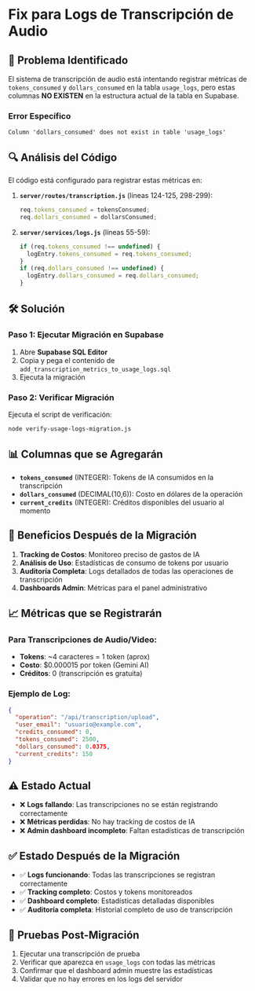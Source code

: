 # Fix para Logs de Transcripción de Audio

## 🚨 Problema Identificado

El sistema de transcripción de audio está intentando registrar métricas de `tokens_consumed` y `dollars_consumed` en la tabla `usage_logs`, pero estas columnas **NO EXISTEN** en la estructura actual de la tabla en Supabase.

### Error Específico
```
Column 'dollars_consumed' does not exist in table 'usage_logs'
```

## 🔍 Análisis del Código

El código está configurado para registrar estas métricas en:

1. **`server/routes/transcription.js`** (líneas 124-125, 298-299):
   ```javascript
   req.tokens_consumed = tokensConsumed;
   req.dollars_consumed = dollarsConsumed;
   ```

2. **`server/services/logs.js`** (líneas 55-59):
   ```javascript
   if (req.tokens_consumed !== undefined) {
     logEntry.tokens_consumed = req.tokens_consumed;
   }
   if (req.dollars_consumed !== undefined) {
     logEntry.dollars_consumed = req.dollars_consumed;
   }
   ```

## 🛠️ Solución

### Paso 1: Ejecutar Migración en Supabase

1. Abre **Supabase SQL Editor**
2. Copia y pega el contenido de `add_transcription_metrics_to_usage_logs.sql`
3. Ejecuta la migración

### Paso 2: Verificar Migración

Ejecuta el script de verificación:
```bash
node verify-usage-logs-migration.js
```

## 📊 Columnas que se Agregarán

- **`tokens_consumed`** (INTEGER): Tokens de IA consumidos en la transcripción
- **`dollars_consumed`** (DECIMAL(10,6)): Costo en dólares de la operación
- **`current_credits`** (INTEGER): Créditos disponibles del usuario al momento

## 🎯 Beneficios Después de la Migración

1. **Tracking de Costos**: Monitoreo preciso de gastos de IA
2. **Análisis de Uso**: Estadísticas de consumo de tokens por usuario
3. **Auditoría Completa**: Logs detallados de todas las operaciones de transcripción
4. **Dashboards Admin**: Métricas para el panel administrativo

## 📈 Métricas que se Registrarán

### Para Transcripciones de Audio/Video:
- **Tokens**: ~4 caracteres = 1 token (aprox)
- **Costo**: $0.000015 por token (Gemini AI)
- **Créditos**: 0 (transcripción es gratuita)

### Ejemplo de Log:
```json
{
  "operation": "/api/transcription/upload",
  "user_email": "usuario@example.com",
  "credits_consumed": 0,
  "tokens_consumed": 2500,
  "dollars_consumed": 0.0375,
  "current_credits": 150
}
```

## ⚠️ Estado Actual

- ❌ **Logs fallando**: Las transcripciones no se están registrando correctamente
- ❌ **Métricas perdidas**: No hay tracking de costos de IA
- ❌ **Admin dashboard incompleto**: Faltan estadísticas de transcripción

## ✅ Estado Después de la Migración

- ✅ **Logs funcionando**: Todas las transcripciones se registran correctamente
- ✅ **Tracking completo**: Costos y tokens monitoreados
- ✅ **Dashboard completo**: Estadísticas detalladas disponibles
- ✅ **Auditoría completa**: Historial completo de uso de transcripción

## 🧪 Pruebas Post-Migración

1. Ejecutar una transcripción de prueba
2. Verificar que aparezca en `usage_logs` con todas las métricas
3. Confirmar que el dashboard admin muestre las estadísticas
4. Validar que no hay errores en los logs del servidor 